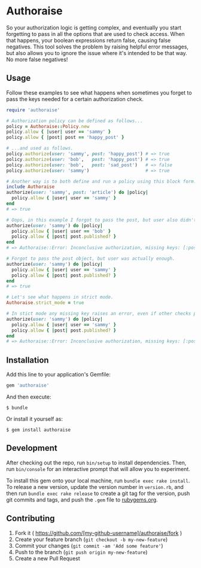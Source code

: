 # Authoraise

So your authorization logic is getting complex, and eventually you start forgetting to pass in all the options that are used to check access. When that happens, your boolean expressions return false, causing false negatives. This tool solves the problem by raising helpful error messages, but also allows you to ignore the issue where it's intended to be that way. No more false negatives!

## Usage

Follow these examples to see what happens when sometimes you forget to pass the keys needed for a certain authorization check.

~~~ruby
require 'authoraise'

# Authorization policy can be defined as follows...
policy = Authoraise::Policy.new
policy.allow { |user| user == 'sammy' }
policy.allow { |post| post == 'happy_post' }

# ...and used as follows.
policy.authorize(user: 'sammy', post: 'happy_post') # => true
policy.authorize(user: 'bob',   post: 'happy_post') # => true
policy.authorize(user: 'bob',   post: 'sad_post')   # => false
policy.authorize(user: 'sammy')                     # => true

# Another way is to both define and run a policy using this block form.
include Authoraise
authorize(user: 'sammy', post: 'article') do |policy|
  policy.allow { |user| user == 'sammy' }
end
# => true

# Oops, in this example I forgot to pass the post, but user also didn't match.
authorize(user: 'sammy') do |policy|
  policy.allow { |user| user == 'bob' }
  policy.allow { |post| post.published? }
end
# => Authoraise::Error: Inconclusive authorization, missing keys: [:post]

# Forgot to pass the post object, but user was actually enough.
authorize(user: 'sammy') do |policy|
  policy.allow { |user| user == 'sammy' }
  policy.allow { |post| post.published? }
end
# => true

# Let's see what happens in strict mode.
Authoraise.strict_mode = true

# In stict mode any missing key raises an error, even if other checks passed.
authorize(user: 'sammy') do |policy|
  policy.allow { |user| user == 'sammy' }
  policy.allow { |post| post.published? }
end
# => Authoraise::Error: Inconclusive authorization, missing keys: [:post]
~~~

## Installation

Add this line to your application's Gemfile:

```ruby
gem 'authoraise'
```

And then execute:

    $ bundle

Or install it yourself as:

    $ gem install authoraise

## Development

After checking out the repo, run `bin/setup` to install dependencies. Then, run `bin/console` for an interactive prompt that will allow you to experiment.

To install this gem onto your local machine, run `bundle exec rake install`. To release a new version, update the version number in `version.rb`, and then run `bundle exec rake release` to create a git tag for the version, push git commits and tags, and push the `.gem` file to [rubygems.org](https://rubygems.org).

## Contributing

1. Fork it ( https://github.com/[my-github-username]/authoraise/fork )
2. Create your feature branch (`git checkout -b my-new-feature`)
3. Commit your changes (`git commit -am 'Add some feature'`)
4. Push to the branch (`git push origin my-new-feature`)
5. Create a new Pull Request
